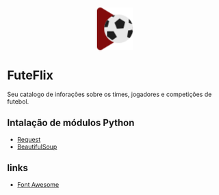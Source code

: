 <p align="center">
  <img height="100rem" src="img/favicon.svg"/>
</p>

# FuteFlix

Seu catalogo de inforações sobre os times, jogadores e competições de futebol.

## Intalação de módulos Python

- [Request](https://docs.python-requests.org/pt_BR/latest/user/install.html)
- [BeautifulSoup](https://pypi.org/project/beautifulsoup4/)

## links

- [Font Awesome](https://fontawesome.com)
